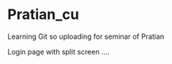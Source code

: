 # Pratian_cu
Learning Git so uploading for seminar of Pratian 

Login page with split screen ....


 

